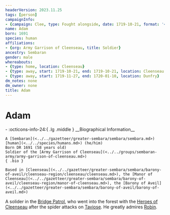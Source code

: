 ```yaml
---
headerVersion: 2023.11.25
tags: [person]
campaignInfo:
- {campaign: Clee, type: Fought alongside, date: 1719-10-21, format: '<met:x> <person> on <target> <current:3rq>'}
name: Adam
born: 1691
species: human
affiliations:
- {org: Army Garrison of Cleenseau, title: Soldier}
ancestry: Sembaran
gender: male
whereabouts:
- {type: home, location: Cleenseau}
- {type: away, start: 1719-10-21, end: 1719-10-21, location: Cleenseau Wood}
- {type: away, start: 1719-11-27, end: 1720-01-10, location: Dunfry}
dm_notes: none
dm_owner: none
title: Adam
---
```

# Adam
<div class="grid cards ext-narrow-margin ext-one-column" markdown>
- :octicons-info-24:{ .lg .middle } __Biographical Information__

    A [Sembaran](<../../gazetteer/greater-sembara/sembara/sembara.md>) [human](<../../species/humans.md>) (he/him)  
    Born DR 1691 (58 years old)  
    Soldier of the [Army Garrison of Cleenseau](<../../groups/sembaran-army/army-garrison-of-cleenseau.md>)  
    { .bio }

    Based in [Cleenseau](<../../gazetteer/greater-sembara/sembara/barony-of-aveil/cleenseau-region/cleenseau/cleenseau.md>), the [Manor of Cleenseau](<../../gazetteer/greater-sembara/sembara/barony-of-aveil/cleenseau-region/manor-of-cleenseau.md>), the [Barony of Aveil](<../../gazetteer/greater-sembara/sembara/barony-of-aveil/barony-of-aveil.md>)
</div>



A solider in the [Bridge Patrol](<../../groups/sembaran-army/army-garrison-of-cleenseau.md>), who went into the forest with the [Heroes of Cleenseau](<../pcs/cleenseau/heroes-of-cleenseau.md>) after the spider attacks on [Taviose](<../../gazetteer/greater-sembara/sembara/barony-of-aveil/cleenseau-region/taviose.md>). He greatly admires [Robin](<../pcs/cleenseau/robin-of-abenfyrd.md>).
